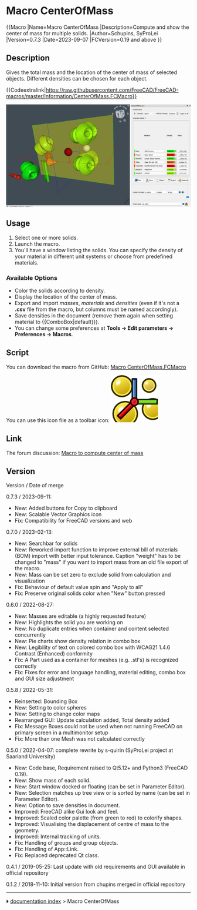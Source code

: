 # Macro CenterOfMass
{{Macro
|Name=Macro CenterOfMass
|Description=Compute and show the center of mass for multiple solids.
|Author=Schupins, SyProLei
|Version=0.7.3
|Date=2023-09-07
|FCVersion=0.19 and above
}}

## Description

Gives the total mass and the location of the center of mass of selected objects. Different densities can be chosen for each object.

 {{Codeextralink|https://raw.githubusercontent.com/FreeCAD/FreeCAD-macros/master/Information/CenterOfMass.FCMacro}}

<img alt="" src=images/CenterOfMass_exemple.png  style="width:600px;"> 

## Usage

1.  Select one or more solids.
2.  Launch the macro.
3.  You\'ll have a window listing the solids. You can specify the density of your material in different unit systems or choose from predefined materials.

### Available Options 

-   Color the solids according to density.
-   Display the location of the center of mass.
-   Export and import *masses*, *materials* and *densities* (even if it\'s not a **.csv** file from the macro, but columns must be named accordingly).
-   Save densities in the document (remove them again when setting material to {{ComboBox|default}}).
-   You can change some preferences at **Tools → Edit parameters → Preferences → Macros**.

## Script

You can download the macro from GitHub:  [Macro CenterOfMass.FCMacro](https://github.com/FreeCAD/FreeCAD-macros/blob/master/Information/CenterOfMass.FCMacro) 

You can use this icon file as a toolbar icon:  ![](images/Macro_CenterOfMass.svg ) 

## Link

The forum discussion: [Macro to compute center of mass](https://forum.freecad.org/viewtopic.php?f=24&t=31883)

## Version

Version / Date of merge

0.7.3 / 2023-09-11:

-   New: Added buttons for Copy to clipboard
-   New: Scalable Vector Graphics icon
-   Fix: Compatibility for FreeCAD versions and web

0.7.0 / 2023-02-13:

-   New: Searchbar for solids
-   New: Reworked import function to improve external bill of materials (BOM) import with better input tolerance. Caption \"weight\" has to be changed to \"mass\" if you want to import mass from an old file export of the macro.
-   New: Mass can be set zero to exclude solid from calculation and visualization
-   Fix: Behaviour of default value spin and \"Apply to all\"
-   Fix: Preserve original solids color when \"New\" button pressed

0.6.0 / 2022-08-27:

-   New: Masses are editable (a highly requested feature)
-   New: Highlights the solid you are working on
-   New: No duplicate entries when container and content selected concurrently
-   New: Pie charts show density relation in combo box
-   New: Legibility of text on colored combo box with WCAG21 1.4.6 Contrast (Enhanced) conformity
-   Fix: A Part used as a container for meshes (e.g. .stl\'s) is recognized correctly
-   Fix: Fixes for error and language handling, material editing, combo box and GUI size adjustment

0.5.8 / 2022-05-31:

-   Reinserted: Bounding Box
-   New: Setting to color spheres
-   New: Setting to change color maps
-   Rearranged GUI: Update calculation added, Total density added
-   Fix: Message Boxes could not be used when not running FreeCAD on primary screen in a multimonitor setup
-   Fix: More than one Mesh was not calculated correctly

0.5.0 / 2022-04-07: complete rewrite by s-quirin (SyProLei project at Saarland University)

-   New: Code base, Requirement raised to Qt5.12+ and Python3 (FreeCAD 0.19).
-   New: Show mass of each solid.
-   New: Start window docked or floating (can be set in Parameter Editor).
-   New: Selection matches up tree view or is sorted by name (can be set in Parameter Editor).
-   New: Option to save densities in document.
-   Improved: FreeCAD alike Gui look and feel.
-   Improved: Scaled color palette (from green to red) to colorify shapes.
-   Improved: Visualising the displacement of centre of mass to the geometry.
-   Improved: Internal tracking of units.
-   Fix: Handling of groups and group objects.
-   Fix: Handling of App::Link.
-   Fix: Replaced deprecated Qt class.

0.4.1 / 2019-05-25: Last update with old requirements and GUI available in official repository

0.1.2 / 2018-11-10: Initial version from chupins merged in official repository



---
⏵ [documentation index](../README.md) > Macro CenterOfMass
